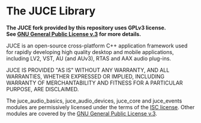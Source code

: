 # The JUCE Library

**The JUCE fork provided by this repository uses GPLv3 license.  
See [GNU General Public License v.3](https://www.gnu.org/licenses/gpl-3.0.en.html)
for more details.**

JUCE is an open-source cross-platform C++ application framework used for rapidly
developing high quality desktop and mobile applications, including LV2, VST, AU (and AUv3),
RTAS and AAX audio plug-ins.

JUCE IS PROVIDED "AS IS" WITHOUT ANY WARRANTY, AND ALL WARRANTIES, WHETHER
EXPRESSED OR IMPLIED, INCLUDING WARRANTY OF MERCHANTABILITY AND FITNESS FOR A
PARTICULAR PURPOSE, ARE DISCLAIMED.

The juce_audio_basics, juce_audio_devices, juce_core and juce_events modules
are permissively licensed under the terms of the [ISC license](http://www.isc.org/downloads/software-support-policy/isc-license).
Other modules are covered by the
[GNU General Public License v.3](https://www.gnu.org/licenses/gpl-3.0.en.html).

